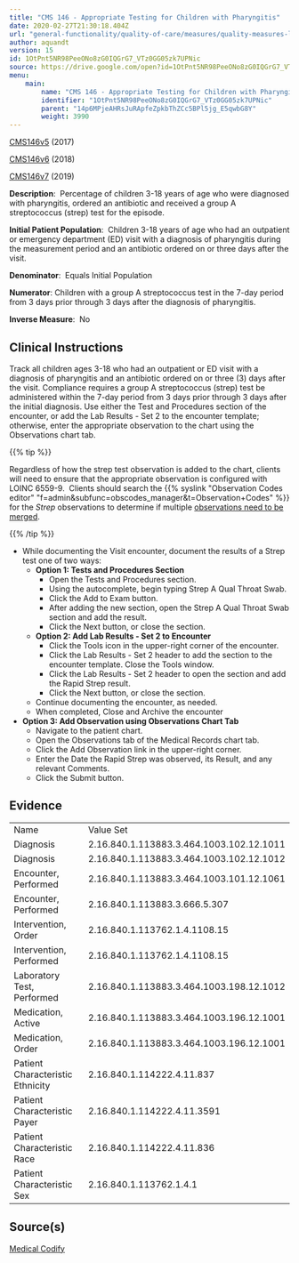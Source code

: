 ```yaml
---
title: "CMS 146 - Appropriate Testing for Children with Pharyngitis"
date: 2020-02-27T21:30:18.404Z
url: "general-functionality/quality-of-care/measures/quality-measures-list/cms-146-appropriate-testing-for.html"
author: aquandt
version: 15
id: 1OtPnt5NR98PeeONo8zG0IQGrG7_VTz0GG05zk7UPNic
source: https://drive.google.com/open?id=1OtPnt5NR98PeeONo8zG0IQGrG7_VTz0GG05zk7UPNic
menu:
    main:
        name: "CMS 146 - Appropriate Testing for Children with Pharyngitis"
        identifier: "1OtPnt5NR98PeeONo8zG0IQGrG7_VTz0GG05zk7UPNic"
        parent: "14p6MPjeAHRsJuRApfeZpkbThZCc5BPl5jg_E5qwbG8Y"
        weight: 3990
---
```

[CMS146v5](https://medicalcodify.com/eh/?f=layoutnouser&func&module&tabmodule&name=RXDBmain&searchterm=CMS146&showresult=CMS146v5&showresulttype=Measure) (2017)

[CMS146v6](https://medicalcodify.com/eh/?f=layoutnouser&func&module&tabmodule&name=RXDBmain&searchterm=CMS146&showresult=CMS146v6&showresulttype=Measure) (2018)

[CMS146v7](https://medicalcodify.com/eh/?f=layoutnouser&func&module&tabmodule&name=RXDBmain&searchterm=CMS146&showresult=CMS146v7&showresulttype=Measure) (2019)



**Description**:  Percentage of children 3-18 years of age who were diagnosed with pharyngitis, ordered an antibiotic and received a group A streptococcus (strep) test for the episode.

**Initial Patient Population**:  Children 3-18 years of age who had an outpatient or emergency department (ED) visit with a diagnosis of pharyngitis during the measurement period and an antibiotic ordered on or three days after the visit.

**Denominator**:  Equals Initial Population

**Numerator**: Children with a group A streptococcus test in the 7-day period from 3 days prior through 3 days after the diagnosis of pharyngitis.

**Inverse Measure**:  No

## Clinical Instructions

Track all children ages 3-18 who had an outpatient or ED visit with a diagnosis of pharyngitis and an antibiotic ordered on or three (3) days after the visit. Compliance requires a group A streptococcus (strep) test be administered within the 7-day period from 3 days prior through 3 days after the initial diagnosis. Use either the Test and Procedures section of the encounter, or add the Lab Results - Set 2 to the encounter template; otherwise, enter the appropriate observation to the chart using the Observations chart tab.

{{% tip %}}

Regardless of how the strep test observation is added to the chart, clients will need to ensure that the appropriate observation is configured with LOINC 6559-9.  Clients should search the {{% syslink "Observation Codes editor" "f=admin&subfunc=obscodes_manager&t=Observation+Codes" %}} for the *Strep* observations to determine if multiple [observations need to be merged](../../../order-and-result-management/observation-code-merging.html).

{{% /tip %}}


* While documenting the Visit encounter, document the results of a Strep test one of two ways:
    * <strong>Option 1: Tests and Procedures Section</strong>
        * Open the Tests and Procedures section.
        * Using the autocomplete, begin typing Strep A Qual Throat Swab.
        * Click the Add to Exam button.
        * After adding the new section, open the Strep A Qual Throat Swab section and add the result.
        * Click the Next button, or close the section.
    * <strong>Option 2: Add Lab Results - Set 2 to Encounter</strong>
        * Click the Tools icon in the upper-right corner of the encounter.
        * Click the Lab Results - Set 2 header to add the section to the encounter template. Close the Tools window.
        * Click the Lab Results - Set 2 header to open the section and add the Rapid Strep result.
        * Click the Next button, or close the section.
    * Continue documenting the encounter, as needed.
    * When completed, Close and Archive the encounter
* <strong>Option 3: Add Observation using Observations Chart Tab</strong>
    * Navigate to the patient chart.
    * Open the Observations tab of the Medical Records chart tab.
    * Click the Add Observation link in the upper-right corner.
    * Enter the Date the Rapid Strep was observed, its Result, and any relevant Comments.
    * Click the Submit button.

## Evidence

<table>
  <tr>
    <td>Name</td>
    <td>Value Set</td>
  </tr>
  <tr>
    <td>Diagnosis</td>
    <td>2.16.840.1.113883.3.464.1003.102.12.1011</td>
  </tr>
  <tr>
    <td>Diagnosis</td>
    <td>2.16.840.1.113883.3.464.1003.102.12.1012</td>
  </tr>
  <tr>
    <td>Encounter, Performed</td>
    <td>2.16.840.1.113883.3.464.1003.101.12.1061</td>
  </tr>
  <tr>
    <td>Encounter, Performed</td>
    <td>2.16.840.1.113883.3.666.5.307</td>
  </tr>
  <tr>
    <td>Intervention, Order</td>
    <td>2.16.840.1.113762.1.4.1108.15</td>
  </tr>
  <tr>
    <td>Intervention, Performed</td>
    <td>2.16.840.1.113762.1.4.1108.15</td>
  </tr>
  <tr>
    <td>Laboratory Test, Performed</td>
    <td>2.16.840.1.113883.3.464.1003.198.12.1012</td>
  </tr>
  <tr>
    <td>Medication, Active</td>
    <td>2.16.840.1.113883.3.464.1003.196.12.1001</td>
  </tr>
  <tr>
    <td>Medication, Order</td>
    <td>2.16.840.1.113883.3.464.1003.196.12.1001</td>
  </tr>
  <tr>
    <td>Patient Characteristic Ethnicity</td>
    <td>2.16.840.1.114222.4.11.837</td>
  </tr>
  <tr>
    <td>Patient Characteristic Payer</td>
    <td>2.16.840.1.114222.4.11.3591</td>
  </tr>
  <tr>
    <td>Patient Characteristic Race</td>
    <td>2.16.840.1.114222.4.11.836</td>
  </tr>
  <tr>
    <td>Patient Characteristic Sex</td>
    <td>2.16.840.1.113762.1.4.1</td>
  </tr>
</table>

## Source(s)

[Medical Codify](https://medicalcodify.com/eh/?f=layoutnouser&func&name=RXDBmain&module&tabmodule&searchterm=CMS146&Submit=Search&icd9search=0&icd10search=0&icd10pcssearch=0&snomedsearch=0&loincsearch=0&labcorpsearch=0&questsearch=0&rxnormsearch=0&hcpcssearch=0&ndcsearch=0&cvxsearch=0&vissearch=0&vssearch=0&meassearch=1&pcssearch=1&fdbsearch=1&fdbnamesearch=1&fullsearch&flowsheet)

